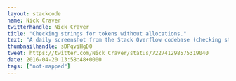 ```yaml
---
layout: stackcode
name: Nick Craver
twitterhandle: Nick_Craver
title: "Checking strings for tokens without allocations."
text: "A daily screenshot from the Stack Overflow codebase (checking strings for tokens without allocations). "
thumbnailhandle: sDPqviHgD0
tweet: https://twitter.com/Nick_Craver/status/722741298575319040
date: 2016-04-20 13:58:48+0000
tags: ["not-mapped"]
---
```

